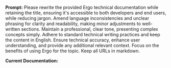 **Prompt:** 
Please rewrite the provided Ergo technical documentation while retaining the title, ensuring it's accessible to both developers and end users, while reducing jargon. Amend language inconsistencies and unclear phrasing for clarity and readability, making minor adjustments to well-written sections. Maintain a professional, clear tone, presenting complex concepts simply. Adhere to standard technical writing practices and keep the content in English. Ensure technical accuracy, enhance user understanding, and provide any additional relevant context. Focus on the benefits of using Ergo for the topic. Keep all URLs in markdown. 

**Current Documentation:** 
